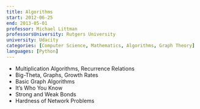 ```yaml
---
title: Algorithms
start: 2012-06-25
end: 2013-05-01
professor: Michael Littman
professorsUniversity: Rutgers University
university: Udacity
categories: [Computer Science, Mathematics, Algorithms, Graph Theory]
languages: [Python]
---
```

- Multiplication Algorithms, Recurrence Relations
- Big-Theta, Graphs, Growth Rates
- Basic Graph Algorithms
- It’s Who You Know
- Strong and Weak Bonds
- Hardness of Network Problems
